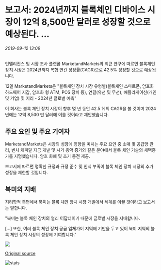# 보고서: 2024년까지 블록체인 디바이스 시장이 12억 8,500만 달러로 성장할 것으로 예상된다. ...

###### 2019-09-12 13:09

인텔리전스 및 시장 조사 플랫폼 MarketandMarkets의 최근 연구에 따르면 블록체인 장치 시장은 2024년까지 복합 연간 성장률(CAGR)으로 42.5% 성장할 것으로 예상됩니다.

12일 MarketandMarkets은 "블록체인 장치 시장 유형별(블록체인 스마트폰, 암호화 하드웨어 지갑, 암호화 형 ATM, POS 장치 등), 연결(유선 및 무선), 애플리케이션(개인 및 기업) 및 지리 - 2024년 글로벌 예측"

이 회사는 블록 체인 장치 시장이 향후 몇 년 동안 42.5 %의 CAGR을 볼 것이며 2024 년에는 12억 8,500 만 달러에 이를 것이라고 제안했습니다.

## 주요 요인 및 주요 기여자

MarketandMarkets은 시장의 성장에 영향을 미치는 주요 요인 중 소매 및 공급망 관리, 벤처 캐피탈 자금 개발 및 시가 총액 증가와 같은 분야에서 블록 체인 기술의 채택증가를 지명했습니다. 암호 화폐 및 초기 동전 제공.

보고서에 따르면 명확한 규정과 규정 준수 및 인식 부족이 블록 체인 장치 시장의 추가 성장을 제한할 것입니다.

## 북미의 지배

지리학적 측면에서 북미는 블록 체인 장치 시장 개발에서 세계를 이끌 것이라고 보고서는 말합니다.

"북미는 블록 체인 장치의 얼리 어답터이기 때문에 글로벌 시장을 지배합니다.

\[...\] 또한, 여러 블록 체인 장치 공급 업체가이 지역에 기반을 두고 있어 북미 지역의 블록 체인 장치 시장의 성장에 기여합니다."

![](https://s3.cointelegraph.com/storage/uploads/view/807c99016a4fca77ac3449b34f86544c.jpg)

[Original source](https://cointelegraph.com/news/report-blockchain-devices-market-to-grow-to-1285-billion-by-2024)

![stats](https://c.statcounter.com/11760860/0/a89fa40b/1/ "stats")